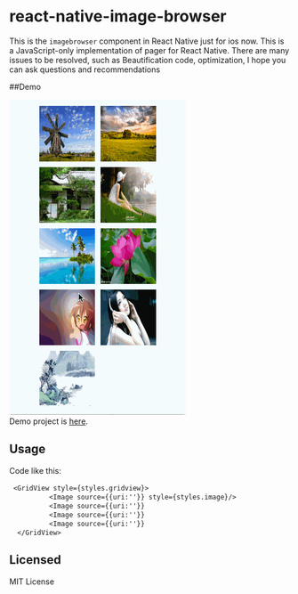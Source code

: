 # react-native-image-browser

This is the `imagebrowser` component in React Native just for ios now. This is a JavaScript-only implementation of pager for React Native.
There are many issues to be resolved, such as Beautification code, optimization, I hope you can ask questions and recommendations

##Demo

![image](https://github.com/CoderGLM/react-native-image-browser/blob/master/screenshots/imagebrowser1.gif)<br/>
Demo project is [here](./Examples).

## Usage

Code like this:

```
 <GridView style={styles.gridview}>
          <Image source={{uri:''}} style={styles.image}/>
          <Image source={{uri:''}}
          <Image source={{uri:''}}
          <Image source={{uri:''}}
  </GridView>
```



## Licensed

MIT License
